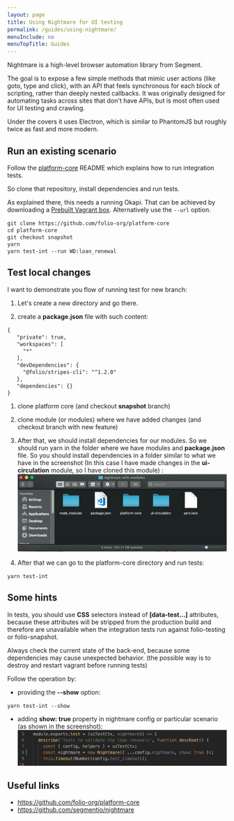 ```yaml
---
layout: page
title: Using Nightmare for UI testing
permalink: /guides/using-nightmare/
menuInclude: no
menuTopTitle: Guides
---
```


Nightmare is a high-level browser automation library from Segment.

The goal is to expose a few simple methods that mimic user actions (like goto, type and click), with an API that feels synchronous for each block of scripting, rather than deeply nested callbacks. It was originally designed for automating tasks across sites that don't have APIs, but is most often used for UI testing and crawling.

Under the covers it uses Electron, which is similar to PhantomJS but roughly twice as fast and more modern.

## Run an existing scenario

Follow the [platform-core](https://github.com/folio-org/platform-core) README which explains how to run integration tests.
 
So clone that repository, install dependencies and run tests.

As explained there, this needs a running Okapi.
That can be achieved by downloading a [Prebuilt Vagrant box](https://github.com/folio-org/folio-ansible/blob/master/doc/index.md#prebuilt-vagrant-boxes).
Alternatively use the `--url` option.

```code
git clone https://github.com/folio-org/platform-core
cd platform-core
git checkout snapshot
yarn
yarn test-int --run WD:loan_renewal
```

## Test local changes

I want to demonstrate you flow of running test for new branch:

1. Let's create a new directory and go there.

1. create a **package.json** file with such content:
```code
{
   "private": true,
   "workspaces": [
     "*"
   ],
   "devDependencies": {
     "@folio/stripes-cli": "^1.2.0"
   },
   "dependencies": {}
}
```

1. clone platform core (and checkout **snapshot** branch)

1. clone module (or modules) where we have added changes (and checkout branch with new feature)

1. After that, we should install dependencies for our modules. So we should run yarn in the folder where we have modules and **package.json** file.
So you should install dependencies in a folder similar to what we have in the screenshot (In this case I have made changes in the **ui-circulation** module, so I have cloned this module) :
![Image](/images/nightmare/nightmare-folder-example.png "folder-example")
1. After that we can go to the platform-core directory and run tests:
```code
yarn test-int
```

## Some hints

In tests, you should use **CSS** selectors instead of **[data-test...]** attributes, because these attributes will be stripped from the production build and therefore are unavailable when the integration tests run against folio-testing or folio-snapshot.

Always check the current state of the back-end, because some dependencies may cause unexpected behavior. (the possible way is to destroy and restart vagrant before running tests)

Follow the operation by:
* providing the **--show** option:
 ```code
yarn test-int --show
```
* adding **show: true** property in nightmare config or particular scenario (as shown in the screenshot):
![Image](/images/nightmare/nightmare-code-example.png "code-example")


## Useful links
* https://github.com/folio-org/platform-core
* https://github.com/segmentio/nightmare



